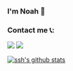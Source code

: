 ### I'm Noah 👋

### Contact me 📞:

[![](https://cdn.jsdelivr.net/gh/noahcn/cdn/picture/tg.ico)](https://t.me/noah_cn)
[![](https://cdn.jsdelivr.net/gh/noahcn/cdn/picture/e-mail.png)](mailto:noah_cn@outlook.com)

[![ssh's github stats](https://github-readme-stats.vercel.app/api?username=noahcn)](https://github.com/noahcn)

